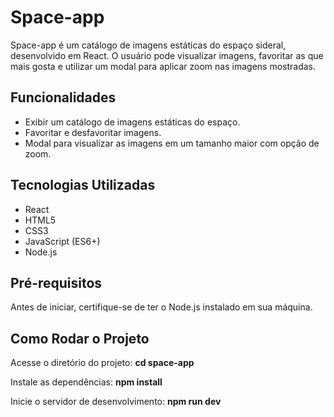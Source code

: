 # Space-app

Space-app é um catálogo de imagens estáticas do espaço sideral, desenvolvido em React. O usuário pode visualizar imagens, favoritar as que mais gosta e utilizar um modal para aplicar zoom nas imagens mostradas.

## Funcionalidades

- Exibir um catálogo de imagens estáticas do espaço.
- Favoritar e desfavoritar imagens.
- Modal para visualizar as imagens em um tamanho maior com opção de zoom.
  
## Tecnologias Utilizadas

- React
- HTML5
- CSS3
- JavaScript (ES6+)
- Node.js

## Pré-requisitos

Antes de iniciar, certifique-se de ter o Node.js instalado em sua máquina.

## Como Rodar o Projeto

Acesse o diretório do projeto:
**cd space-app**

Instale as dependências:
**npm install**

Inicie o servidor de desenvolvimento:
**npm run dev**




